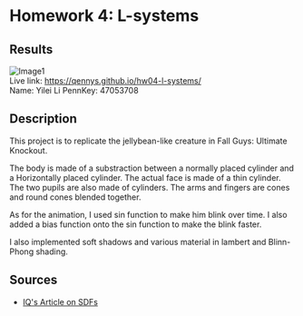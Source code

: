 # Homework 4: L-systems

## Results
![Image1](https://github.com/QennyS/hw04-l-systems/blob/master/result.png)  \
Live link: https://qennys.github.io/hw04-l-systems/ \
Name: Yilei Li PennKey: 47053708

## Description
This project is to replicate the jellybean-like creature in Fall Guys: Ultimate Knockout. 

The body is made of a substraction between a normally placed cylinder and a Horizontally placed cylinder. The actual face is made of a
thin cylinder. The two pupils are also made of cylinders. The arms and fingers are cones and round cones blended together. 

As for the animation, I used sin function to make him blink over time. I also added a bias function onto the sin function to make the blink faster. 

I also implemented soft shadows and various material in lambert and Blinn-Phong shading.

## Sources
- [IQ's Article on SDFs](http://www.iquilezles.org/www/articles/distfunctions/distfunctions.htm)
